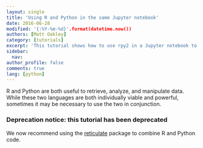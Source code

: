 ```yaml
---
layout: single
title: 'Using R and Python in the same Jupyter notebook'
date: 2016-06-28
modified: '{:%Y-%m-%d}'.format(datetime.now())
authors: [Matt Oakley]
category: [tutorials]
excerpt: 'This tutorial shows how to use rpy2 in a Jupyter notebook to run both R and Python.'
sidebar:
  nav:
author_profile: false
comments: true
lang: [python]
---
```

R and Python are both useful to retrieve, analyze, and manipulate data. While these two languages are both individually viable and powerful, sometimes it may be necessary to use the two in conjunction.

### Deprecation notice: this tutorial has been deprecated

We now recommend using the [reticulate](https://rstudio.github.io/reticulate/) package to combine R and Python code.



